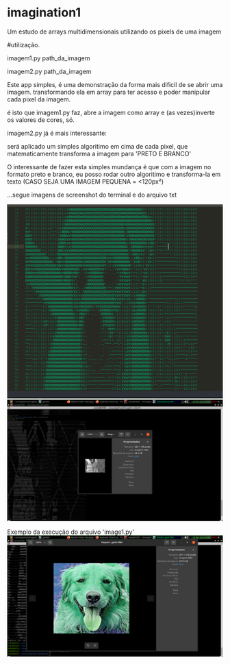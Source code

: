 # imagination1
Um estudo de arrays multidimensionais utilizando os pixels de uma imagem

#utilização.

imagem1.py path_da_imagem 

imagem2.py path_da_imagem

Este app simples, é uma demonstração da forma mais dificil de se abrir uma imagem.
transformando ela em array para ter acesso e poder manipular cada pixel da imagem.

é isto que imagem1.py faz, abre a imagem como array e (as vezes)inverte os valores de cores, só.

imagem2.py já é mais interessante:

  será aplicado um simples algoritimo em cima de cada pixel, que matematicamente transforma a imagem para 'PRETO E BRANCO'
  
  O interessante de fazer esta simples mundança é que com a imagem no formato preto e branco, eu posso rodar outro algoritimo e transforma-la em texto
  (CASO SEJA UMA IMAGEM PEQUENA = <120px²)
  
  ...segue imagens de screenshot do terminal e do arquivo txt
  
  ![0](01_1.png)
  ![0](03.png)
  
  Exemplo da execução do arquivo 'image1.py'
  ![0](04.png)
